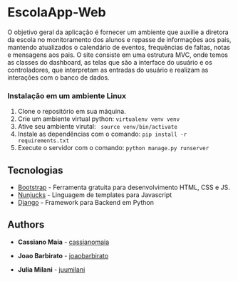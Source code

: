 # EscolaApp-Web
O objetivo geral da aplicação é fornecer um ambiente que auxilie a diretora da escola no monitoramento dos alunos e repasse de informações aos pais, mantendo atualizados o calendário de eventos, frequências de faltas, notas e mensagens aos pais. O site consiste em uma estrutura MVC, onde temos as classes do dashboard, as telas que são a interface do usuário e os controladores, que interpretam as entradas do usuário e realizam as interações com o banco de dados.   


### Instalação em um ambiente Linux

1. Clone o repositório em sua máquina.
2. Crie um ambiente virtual python: ``virtualenv venv venv``
3. Ative seu ambiente virutal: `` source venv/bin/activate``
4. Instale as dependências com o comando: ``pip install -r requirements.txt``
5. Execute o servidor com o comando: ``python manage.py runserver``


## Tecnologias

* [Bootstrap](http://www.dropwizard.io/1.0.2/docs/) - Ferramenta gratuita para desenvolvimento HTML, CSS e JS.
* [Nunjucks](https://mozilla.github.io/nunjucks/) - Linguagem de templates para Javascript
* [Django](https://rometools.github.io/rome/) - Framework para Backend em Python


## Authors

* **Cassiano Maia** - [cassianomaia](https://github.com/cassianomaia)

* **Joao Barbirato** - [joaobarbirato](https://github.com/joaobarbirato)

* **Julia Milani** - [juumilani](https://github.com/juumilani)

